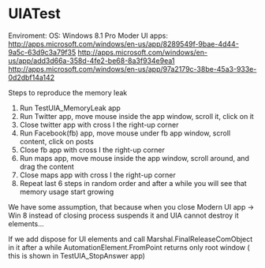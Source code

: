 UIATest
=======

Enviroment: 
OS: Windows 8.1 Pro
Moder UI apps: 
http://apps.microsoft.com/windows/en-us/app/8289549f-9bae-4d44-9a5c-63d9c3a79f35
http://apps.microsoft.com/windows/en-us/app/add3d66a-358d-4fe2-be68-8a3f934e9ea1
http://apps.microsoft.com/windows/en-us/app/97a2179c-38be-45a3-933e-0d2dbf14a142


Steps to reproduce the memory leak
1.	Run TestUIA_MemoryLeak app
2.	Run Twitter app, move mouse inside the app window, scroll it, click on it
3.	Close twitter app with cross I the right-up corner
4.	Run Facebook(fb) app, move mouse under fb app window, scroll content, click on posts
5.	Close fb app with cross I the right-up corner
6.	Run maps app, move mouse inside the app window, scroll around, and drag the content
7.	Close maps app with cross I the right-up corner
8.	Repeat last 6 steps in random order and after a while you will see that memory usage start growing

We have some assumption, that because when you close Modern UI app -> Win 8 instead of closing process suspends it and UIA cannot destroy it elements...


If we add dispose for UI elements and call Marshal.FinalReleaseComObject in it after a while AutomationElement.FromPoint returns only root window ( this is shown in TestUIA_StopAnswer app)

